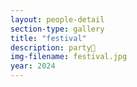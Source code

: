 ```yaml
---
layout: people-detail
section-type: gallery
title: "festival"
description: party🍹 
img-filename: festival.jpg
year: 2024
---
```


